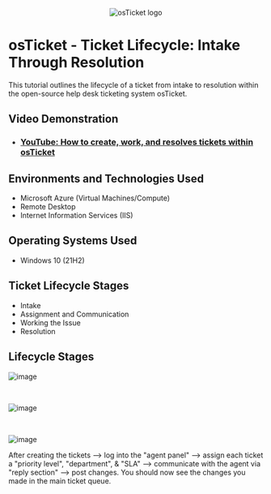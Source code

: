 <p align="center">
<img src="https://i.imgur.com/Clzj7Xs.png" alt="osTicket logo"/>
</p>

<h1>osTicket - Ticket Lifecycle: Intake Through Resolution</h1>
This tutorial outlines the lifecycle of a ticket from intake to resolution within the open-source help desk ticketing system osTicket.<br />


<h2>Video Demonstration</h2>

- ### [YouTube: How to create, work, and resolves tickets within osTicket](https://youtu.be/IzkW6RXvg7I?si=ud-G0i3B3YNsGnOq)

<h2>Environments and Technologies Used</h2>

- Microsoft Azure (Virtual Machines/Compute)
- Remote Desktop
- Internet Information Services (IIS)

<h2>Operating Systems Used </h2>

- Windows 10</b> (21H2)

<h2>Ticket Lifecycle Stages</h2>

- Intake
- Assignment and Communication
- Working the Issue
- Resolution

<h2>Lifecycle Stages</h2>

![image](https://github.com/Tsteele8/osTicket-lifecycle/assets/149441408/99e1f351-90a7-4495-98c9-9405a26d1026)



</p>
<br />

![image](https://github.com/Tsteele8/osTicket-lifecycle/assets/149441408/1902c8e0-17a4-4923-bf58-9d226bc1c089)



</p>
<br />


![image](https://github.com/Tsteele8/osTicket-lifecycle/assets/149441408/eddf3028-a32e-4528-b7a9-4e034a6129ff)


After creating the tickets --> log into the "agent panel" --> assign each ticket a "priority level", "department", & "SLA" --> communicate with the agent via "reply section" --> post changes. You should now see the changes you made in the main ticket queue.
</p>
<br />
